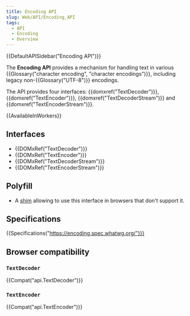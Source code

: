 ```yaml
---
title: Encoding API
slug: Web/API/Encoding_API
tags:
  - API
  - Encoding
  - Overview
---
```

{{DefaultAPISidebar("Encoding API")}}

The **Encoding API** provides a mechanism for handling text in various {{Glossary("character encoding", "character encodings")}}, including legacy non-{{Glossary("UTF-8")}} encodings.

The API provides four interfaces: {{domxref("TextDecoder")}}, {{domxref("TextEncoder")}}, {{domxref("TextDecoderStream")}} and {{domxref("TextEncoderStream")}}.

{{AvailableInWorkers}}

## Interfaces

- {{DOMxRef("TextDecoder")}}
- {{DOMxRef("TextEncoder")}}
- {{DOMxRef("TextDecoderStream")}}
- {{DOMxRef("TextEncoderStream")}}

## Polyfill

- A [shim](https://code.google.com/p/stringencoding/) allowing to use this interface in browsers that don't support it.

## Specifications

{{Specifications("https://encoding.spec.whatwg.org/")}}

## Browser compatibility

### `TextDecoder`

{{Compat("api.TextDecoder")}}

### `TextEncoder`

{{Compat("api.TextEncoder")}}

